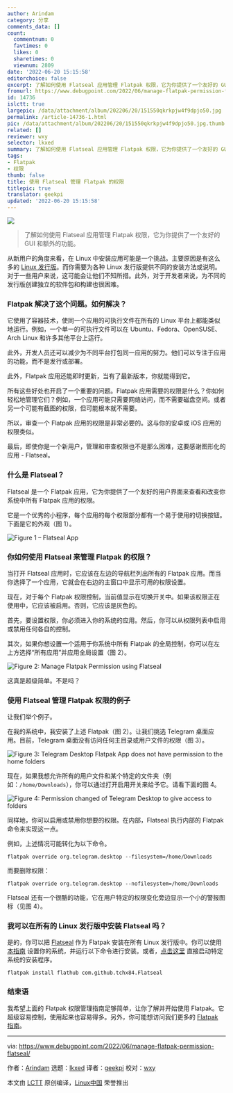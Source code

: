 ```yaml
---
author: Arindam
category: 分享
comments_data: []
count:
  commentnum: 0
  favtimes: 0
  likes: 0
  sharetimes: 0
  viewnum: 2809
date: '2022-06-20 15:15:58'
editorchoice: false
excerpt: 了解如何使用 Flatseal 应用管理 Flatpak 权限，它为你提供了一个友好的 GUI 和额外的功能。
fromurl: https://www.debugpoint.com/2022/06/manage-flatpak-permission-flatseal/
id: 14736
islctt: true
largepic: /data/attachment/album/202206/20/151550qkrkpjw4f9dpjo50.jpg
permalink: /article-14736-1.html
pic: /data/attachment/album/202206/20/151550qkrkpjw4f9dpjo50.jpg.thumb.jpg
related: []
reviewer: wxy
selector: lkxed
summary: 了解如何使用 Flatseal 应用管理 Flatpak 权限，它为你提供了一个友好的 GUI 和额外的功能。
tags:
- Flatpak
- 权限
thumb: false
title: 使用 Flatseal 管理 Flatpak 的权限
titlepic: true
translator: geekpi
updated: '2022-06-20 15:15:58'
---
```


![](/data/attachment/album/202206/20/151550qkrkpjw4f9dpjo50.jpg)



> 
> 了解如何使用 Flatseal 应用管理 Flatpak 权限，它为你提供了一个友好的 GUI 和额外的功能。
> 
> 
> 


从新用户的角度来看，在 Linux 中安装应用可能是一个挑战。主要原因是有这么多的 [Linux 发行版](https://www.debugpoint.com/category/distributions)。而你需要为各种 Linux 发行版提供不同的安装方法或说明。对于一些用户来说，这可能会让他们不知所措。此外，对于开发者来说，为不同的发行版创建独立的软件包和构建也很困难。


### Flatpak 解决了这个问题。如何解决？


它使用了容器技术，使同一个应用的可执行文件在所有的 Linux 平台上都能类似地运行。例如，一个单一的可执行文件可以在 Ubuntu、Fedora、OpenSUSE、Arch Linux 和许多其他平台上运行。


此外，开发人员还可以减少为不同平台打包同一应用的努力。他们可以专注于应用的功能，而不是发行或部署。


此外，Flatpak 应用还能即时更新，当有了最新版本，你就能得到它。


所有这些好处也开启了一个重要的问题。Flatpak 应用需要的权限是什么？你如何轻松地管理它们？例如，一个应用可能只需要网络访问，而不需要磁盘空间。或者另一个可能有截图的权限，但可能根本就不需要。


所以，审查一个 Flatpak 应用的权限是非常必要的。这与你的安卓或 iOS 应用的权限类似。


最后，即使你是一个新用户，管理和审查权限也不是那么困难，这要感谢图形化的应用 - Flatseal。


### 什么是 Flatseal？


Flatseal 是一个 Flatpak 应用，它为你提供了一个友好的用户界面来查看和改变你系统中所有 Flatpak 应用的权限。


它是一个优秀的小程序，每个应用的每个权限部分都有一个易于使用的切换按钮。下面是它的外观（图 1）。


![Figure 1 – Flatseal App](/data/attachment/album/202206/20/151558ihellwwjzeibeqbe.jpg)


### 你如何使用 Flatseal 来管理 Flatpak 的权限？


当打开 Flatseal 应用时，它应该在左边的导航栏列出所有的 Flatpak 应用。而当你选择了一个应用，它就会在右边的主窗口中显示可用的权限设置。


现在，对于每个 Flatpak 权限控制，当前值显示在切换开关中。如果该权限正在使用中，它应该被启用。否则，它应该是灰色的。


首先，要设置权限，你必须进入你的系统的应用。然后，你可以从权限列表中启用或禁用任何各自的控制。


其次，如果你想设置一个适用于你系统中所有 Flatpak 的全局控制，你可以在左上方选择“所有应用”并应用全局设置（图 2）。


![Figure 2: Manage Flatpak Permission using Flatseal](/data/attachment/album/202206/20/151559zz5avgkgvm6yf53y.jpg)


这真是超级简单。不是吗？


### 使用 Flatseal 管理 Flatpak 权限的例子


让我们举个例子。


在我的系统中，我安装了上述 Flatpak（图 2）。让我们挑选 Telegram 桌面应用。目前，Telegram 桌面没有访问任何主目录或用户文件的权限（图 3）。


![Figure 3: Telegram Desktop Flatpak App does not have permission to the home folders](/data/attachment/album/202206/20/151559vlxfftigltollo7e.jpg)


现在，如果我想允许所有的用户文件和某个特定的文件夹（例如：`/home/Downloads`），你可以通过打开启用开关来给予它。请看下面的图 4。


![Figure 4: Permission changed of Telegram Desktop to give access to folders](/data/attachment/album/202206/20/151559jsugouexal03rs3p.jpg)


同样地，你可以启用或禁用你想要的权限。在内部，Flatseal 执行内部的 Flatpak 命令来实现这一点。


例如，上述情况可能转化为以下命令。



```
flatpak override org.telegram.desktop --filesystem=/home/Downloads

```

而要删除权限：



```
flatpak override org.telegram.desktop --nofilesystem=/home/Downloads

```

Flatseal 还有一个很酷的功能，它在用户特定的权限变化旁边显示一个小的警报图标（见图 4）。


### 我可以在所有的 Linux 发行版中安装 Flatseal 吗？


是的，你可以把 [Flatseal](https://flathub.org/apps/details/com.github.tchx84.Flatseal) 作为 Flatpak 安装在所有 Linux 发行版中。你可以使用 [本指南](https://flatpak.org/setup/) 设置你的系统，并运行以下命令进行安装。或者，[点击这里](https://dl.flathub.org/repo/appstream/com.github.tchx84.Flatseal.flatpakref) 直接启动特定系统的安装程序。



```
flatpak install flathub com.github.tchx84.Flatseal

```

### 结束语


我希望上面的 Flatpak 权限管理指南足够简单，让你了解并开始使用 Flatpak。它超级容易控制，使用起来也容易得多。另外，你可能想访问我们更多的 [Flatpak 指南](https://www.debugpoint.com/tag/flatpak/)。




---


via: <https://www.debugpoint.com/2022/06/manage-flatpak-permission-flatseal/>


作者：[Arindam](https://www.debugpoint.com/author/admin1/) 选题：[lkxed](https://github.com/lkxed) 译者：[geekpi](https://github.com/geekpi) 校对：[wxy](https://github.com/wxy)


本文由 [LCTT](https://github.com/LCTT/TranslateProject) 原创编译，[Linux中国](https://linux.cn/) 荣誉推出